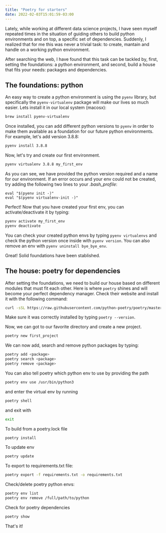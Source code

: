 ```yaml
---
title: "Poetry for starters"
date: 2022-02-03T15:01:59-03:00
---
```


Lately, while working at different data science projects, I have seen myself
repeated times in the situation of guiding others to build python
environments and on top, a specific set of dependencies. Suddenly, I realized
that for me this was never a trivial task: to create, mantain and handle on a
working python environment.

After searching the web, I have found that this task can be tackled by, first,
setting the foundations: a python environment, and second, build a house that
fits your needs: packages and dependencies.

## The foundations: python

An easy way to create a python environment is using the `pyenv` library,
but specifically the `pyenv-virtualenv` package will make our lives so much easier.
Lets install it in our local system (macosx):

```bash
brew install pyenv-virtualenv
```


Once installed, you can add different python versions to `pyenv` in order to make
them available as a foundation for our future python environments. For example,
let's add version 3.8.8:

```bash
pyenv install 3.8.8
```

Now, let's try and create our first environment.
```bash
pyenv virtualenv 3.8.8 my_first_env
```

As you can see, we have provided the python version required and a name for
our environment. If an error occurs and your env could not be created, try
adding the following two lines to your *.bash_profile*:
```
eval "$(pyenv init -)"
eval "$(pyenv virtualenv-init -)"
```

Perfect! Now that you have created your first env, you can activate/deactivate it
by typing:

```bash
pyenv activate my_first_env
pyenv deactivate
```

You can check your created python envs by typing `pyenv virtualenvs` and check
the python version once inside with `pyenv version`. You can also remove an env
with `pyenv uninstall bye_bye_env`.

Great! Solid foundations have been stablished.

## The house: poetry for dependencies

After setting the foundations, we need to build our house based on different
modules that must fit each other. Here is where `poetry` shines and will become
your perfect dependency manager. Check their website and install it with the
following command:

```bash
curl -sSL https://raw.githubusercontent.com/python-poetry/poetry/master/get-poetry.py | python -
```

Make sure it was correctly installed by typing `poetry --version`.

Now, we can got to our favorite directory and create a new project.
```bash
poetry new first_project
```
We can now add, search and remove python packages by typing:
```bash
poetry add <package>
poetry search <package>
poetry remove <package>
```

You can also tell poetry which python env to use by providing the path
```bash
poetry env use /usr/bin/python3
```

and enter the virtual env by running
```bash
poetry shell
```

and exit with
```bash
exit
```

To build from a poetry.lock file
```bash
poetry install
```

To update env
```bash
poetry update
```

To export to requirements.txt file:

```bash
poetry export -f requirements.txt -o requirements.txt
```

Check/delete poetry python envs:

```bash
poetry env list
poetry env remove /full/path/to/python
```

Check for poetry dependencies

```bash
poetry show
```


That's it!
